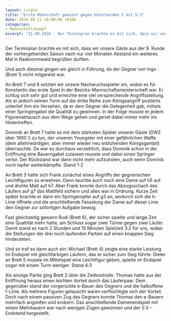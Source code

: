 ```yaml
---
layout: single
title: "Erste Mannschaft gewinnt gegen Unterbarmen I mit 5:3"
date: 2016-09-21 18:00:00 +0100
categories: 
- Mannschaftskampf
excerpt: "21.09.2016 - Der Terminplan brachte es mit sich, dass wir unsere Gäste aus der 9. Runde der vorhergehenden Saison ein weiteres Mal in Radevormwald ..."
---
```


Der Terminplan brachte es mit sich, dass wir unsere Gäste aus der
9. Runde der vorhergehenden Saison nach nur vier Monaten Abstand ein
weiteres Mal in Radevormwald begrüßen durften.

Und auch diesmal gingen wir gleich in Führung, da der Gegner von Ingo
(Brett 1) nicht mitgereist war.

An Brett 7 und 8 setzten wir unsere Nachwuchsspieler ein, wobei es für
Konstantin das erste Spiel in der Bezirks-Mannschaftsmeisterschaft
war. Er schlug sich sehr gut und erreichte eine viel versprechende
Angriffsstellung. Als er jedoch seinen Turm auf die dritte Reihe zum
Königsangriff postierte unterlief ihm ein Versehen, da er dem Gegner
die Gelegenheit gab, mittels einer Springergabel die Qualität zu
gewinnen. In der Folge musste er jedem Figurenabtausch aus dem Wege
gehen und geriet dabei immer mehr ins Hintertreffen.

Dominik an Brett 7 hatte es mit dem stärksten Spieler unserer Gäste
(DWZ über 1900 !) zu tun, der unseren Youngster mit einer gefährlichen
Waffe (dem altehrwürdigen, aber immer wieder neu erblühenden
Königsgambit) überraschte. Da war es durchaus verzeihlich, dass
Dominik schon in der Eröffnung eine Bauerngabel zulassen musste und
dabei einen Springer verlor. Der Rückstand war dann nicht mehr
aufzuholen, auch wenn Dominik noch tapfer weiterkämpfte. Stand 1-2

An Brett 3 hatte sich Frank zunächst eines Angriffs der gegnerischen
Leichtfiguren zu erwehren. Dann tauchte auch noch eine Dame auf h5 auf
und drohte Matt auf h7. Aber Frank konnte durch das Abzugsschach des
Läufers auf g7 das Mattfeld sichern und alles war in Ordnung. Kurze
Zeit später brachte er dann ein Springeropfer auf g3 an, wodurch sich
die h-Linie öffnete und die anschließende Fesselung der Dame auf
dieser Linie den Gegner zur sofortigen Aufgabe bewog.

Fast gleichzeitig gewann Rudi (Brett 6), der sicher spielte und lange
Zeit eine Qualtität mehr hatte, am Schluss sogar zwei Türme gegen zwei
Läufer. Damit stand es nach 2 Stunden und 15 Minuten Spielzeit 3:2 für
uns, wobei die Stellungen der drei noch laufenden Partien auf einen
knappen Sieg hindeuteten.

Und so traf es dann auch ein: Michael (Brett 4) zeigte eine starke
Leistung im Endspiel mit gleichfarbigen Läufern, das er sicher zum
Sieg führte. Dieter an Brett 5 musste im Mittelspiel eine Leichtfigur
geben, spielte im Endspiel sogar mit einem Turm weniger. Stand 4:3

Als einzige Partie ging Brett 2 über die Zeitkontrolle. Thomas hatte
aus der Eröffnung heraus einen leichten Vorteil durch das
Läuferpaar. Dem gegenüber stand der vorgerückte e-Bauer des Gegners
und die halboffene f-Linie. Als mehrere Figuren getauscht waren
verflüchtigte sich der Vorteil. Doch nach einem passiven Zug des
Gegners konnte Thomas den e-Bauern mehrfach angreifen und erobern. Das
anschließende Damenendspiel mit einem Mehrbauern war nach wenigen
Zügen gewonnen und der 5:3 – Endstand hergestellt.
